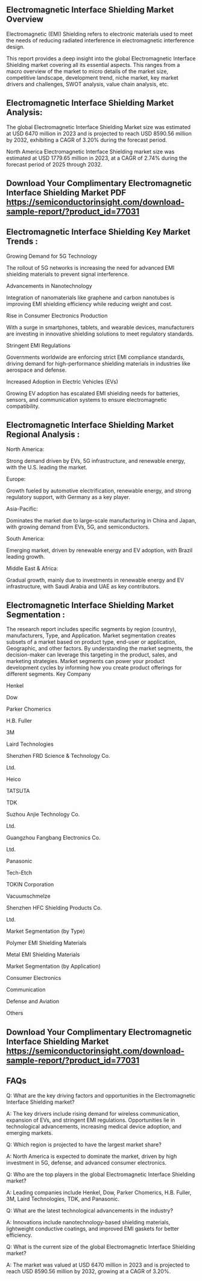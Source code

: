 ## Electromagnetic Interface Shielding Market Overview
Electromagnetic (EMI) Shielding refers to electronic materials used to meet the needs of reducing radiated interference in electromagnetic interference design.

This report provides a deep insight into the global Electromagnetic Interface Shielding market covering all its essential aspects. This ranges from a macro overview of the market to micro details of the market size, competitive landscape, development trend, niche market, key market drivers and challenges, SWOT analysis, value chain analysis, etc.

## Electromagnetic Interface Shielding Market Analysis:
 

The global Electromagnetic Interface Shielding Market size was estimated at USD 6470 million in 2023 and is projected to reach USD 8590.56 million by 2032, exhibiting a CAGR of 3.20% during the forecast period.

North America Electromagnetic Interface Shielding market size was estimated at USD 1779.65 million in 2023, at a CAGR of 2.74% during the forecast period of 2025 through 2032.


## Download Your Complimentary  Electromagnetic Interface Shielding Market PDF  https://semiconductorinsight.com/download-sample-report/?product_id=77031


## Electromagnetic Interface Shielding Key Market Trends  :
Growing Demand for 5G Technology

The rollout of 5G networks is increasing the need for advanced EMI shielding materials to prevent signal interference.

Advancements in Nanotechnology

Integration of nanomaterials like graphene and carbon nanotubes is improving EMI shielding efficiency while reducing weight and cost.

Rise in Consumer Electronics Production

With a surge in smartphones, tablets, and wearable devices, manufacturers are investing in innovative shielding solutions to meet regulatory standards.

Stringent EMI Regulations

Governments worldwide are enforcing strict EMI compliance standards, driving demand for high-performance shielding materials in industries like aerospace and defense.

Increased Adoption in Electric Vehicles (EVs)

Growing EV adoption has escalated EMI shielding needs for batteries, sensors, and communication systems to ensure electromagnetic compatibility.

## Electromagnetic Interface Shielding Market Regional Analysis :
North America:

Strong demand driven by EVs, 5G infrastructure, and renewable energy, with the U.S. leading the market.

Europe:

Growth fueled by automotive electrification, renewable energy, and strong regulatory support, with Germany as a key player.

Asia-Pacific:

Dominates the market due to large-scale manufacturing in China and Japan, with growing demand from EVs, 5G, and semiconductors.

South America:

Emerging market, driven by renewable energy and EV adoption, with Brazil leading growth.

Middle East & Africa:

Gradual growth, mainly due to investments in renewable energy and EV infrastructure, with Saudi Arabia and UAE as key contributors.

## Electromagnetic Interface Shielding Market Segmentation :
The research report includes specific segments by region (country), manufacturers, Type, and Application. Market segmentation creates subsets of a market based on product type, end-user or application, Geographic, and other factors. By understanding the market segments, the decision-maker can leverage this targeting in the product, sales, and marketing strategies. Market segments can power your product development cycles by informing how you create product offerings for different segments.
Key Company

Henkel

Dow

Parker Chomerics

H.B. Fuller

3M

Laird Technologies

Shenzhen FRD Science & Technology Co.

Ltd.

Heico

TATSUTA

TDK

Suzhou Anjie Technology Co.

Ltd.

Guangzhou Fangbang Electronics Co.

Ltd.

Panasonic

Tech-Etch

TOKIN Corporation

Vacuumschmelze

Shenzhen HFC Shielding Products Co.

Ltd.

Market Segmentation (by Type)

Polymer EMI Shielding Materials

Metal EMI Shielding Materials

Market Segmentation (by Application)

Consumer Electronics

Communication

Defense and Aviation

Others




## Download Your Complimentary  Electromagnetic Interface Shielding Market https://semiconductorinsight.com/download-sample-report/?product_id=77031


## FAQs
 

Q: What are the key driving factors and opportunities in the Electromagnetic Interface Shielding market?

A: The key drivers include rising demand for wireless communication, expansion of EVs, and stringent EMI regulations. Opportunities lie in technological advancements, increasing medical device adoption, and emerging markets.


Q: Which region is projected to have the largest market share?

A: North America is expected to dominate the market, driven by high investment in 5G, defense, and advanced consumer electronics.


Q: Who are the top players in the global Electromagnetic Interface Shielding market?

A: Leading companies include Henkel, Dow, Parker Chomerics, H.B. Fuller, 3M, Laird Technologies, TDK, and Panasonic.


Q: What are the latest technological advancements in the industry?

A: Innovations include nanotechnology-based shielding materials, lightweight conductive coatings, and improved EMI gaskets for better efficiency.


Q: What is the current size of the global Electromagnetic Interface Shielding market?

A: The market was valued at USD 6470 million in 2023 and is projected to reach USD 8590.56 million by 2032, growing at a CAGR of 3.20%.


